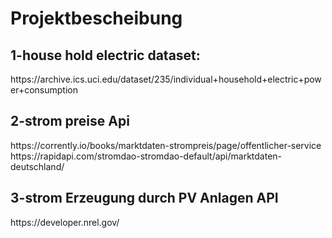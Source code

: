 <h1>Projektbescheibung</h1>

<h2>1-house hold electric dataset:</h2>
https://archive.ics.uci.edu/dataset/235/individual+household+electric+power+consumption


<h2>2-strom preise Api</h2>
<item>https://corrently.io/books/marktdaten-strompreis/page/offentlicher-service</item>
https://rapidapi.com/stromdao-stromdao-default/api/marktdaten-deutschland/



<h2>3-strom Erzeugung durch PV Anlagen API</h2>
https://developer.nrel.gov/
